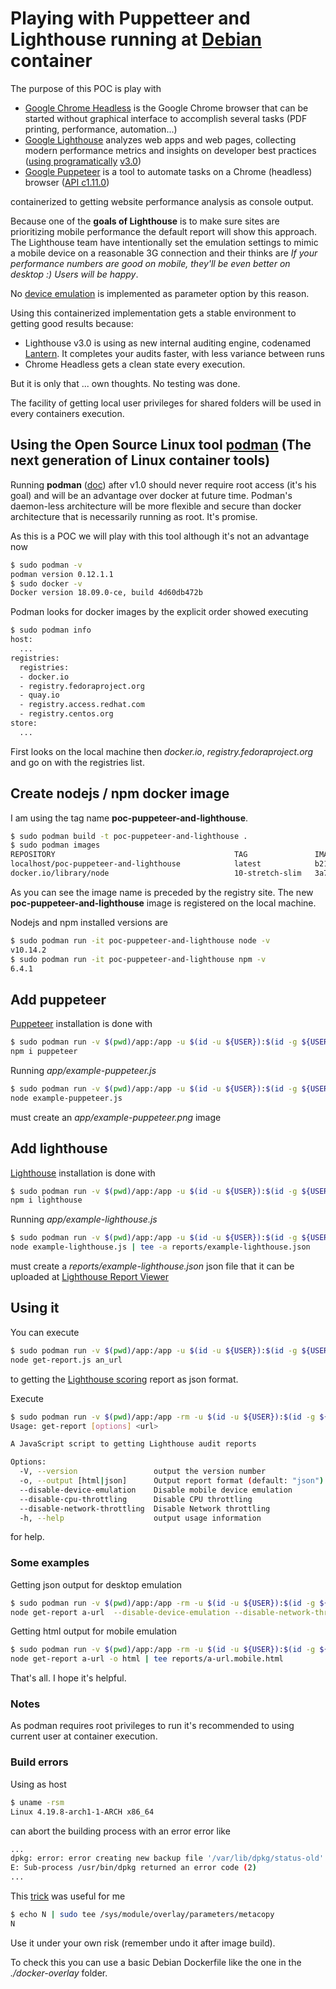 # Playing with Puppetteer and Lighthouse running at [Debian][4] container

The purpose of this POC is play with 

- [Google Chrome Headless][10] is the Google Chrome browser that can be started 
without graphical interface to accomplish several tasks (PDF printing,
 performance, automation...)
- [Google Lighthouse][3] analyzes web apps and web pages, collecting modern 
performance metrics and insights on developer best practices 
([using programatically][11] [v3.0][12])
- [Google Puppeteer][1] is a tool to automate tasks on a Chrome (headless) 
browser ([API c1.11.0][2])

containerized to getting website performance analysis as console output.

Because one of the **goals of Lighthouse** is to make sure sites are prioritizing 
mobile performance the default report will show this approach. The Lighthouse 
team have intentionally set the emulation settings to mimic a mobile device on a 
reasonable 3G connection and their thinks are _If your performance numbers are good on mobile, 
they'll be even better on desktop :) Users will be happy_.

No [device emulation][13] is implemented as parameter option by this reason.

Using this containerized implementation gets a stable environment to getting good results because:
- Lighthouse v3.0 is using as new internal auditing engine, codenamed [Lantern][14]. It completes your audits faster, with less variance between runs
- Chrome Headless gets a clean state every execution.

But it is only that ... own thoughts. No testing was done.

The facility of getting local user privileges for shared folders will be used in every containers execution.
 
## Using the Open Source Linux tool [podman][5] (The next generation of Linux container tools)

Running **podman** ([doc][6]) after v1.0 should never require root access (it's his goal) and will be an advantage over docker at future time. Podman's daemon-less architecture will be more flexible and secure than docker architecture that is necessarily running as root. It's promise.

As this is a POC we will play with this tool although it's not an advantage now

```bash
$ sudo podman -v
podman version 0.12.1.1
$ sudo docker -v
Docker version 18.09.0-ce, build 4d60db472b
```

Podman looks for docker images by the explicit order showed executing 

```bash
$ sudo podman info
host:
  ...
registries:
  registries:
  - docker.io
  - registry.fedoraproject.org
  - quay.io
  - registry.access.redhat.com
  - registry.centos.org
store:
  ...
``` 

First looks on the local machine then _docker.io_, _registry.fedoraproject.org_ and go on with the registries list.

## Create nodejs / npm docker image

I am using the tag name **poc-puppeteer-and-lighthouse**.

```bash
$ sudo podman build -t poc-puppeteer-and-lighthouse .
$ sudo podman images
REPOSITORY                                        TAG               IMAGE ID       CREATED        SIZE
localhost/poc-puppeteer-and-lighthouse            latest            b2106442811a   16 hours ago   466 MB
docker.io/library/node                            10-stretch-slim   3a7160ffbbb6   40 hours ago   151 MB
```

As you can see the image name is preceded by the registry site. The new **poc-puppeteer-and-lighthouse** image is registered on the local machine. 

Nodejs and npm installed versions are

```bash
$ sudo podman run -it poc-puppeteer-and-lighthouse node -v
v10.14.2
$ sudo podman run -it poc-puppeteer-and-lighthouse npm -v
6.4.1
```

## Add puppeteer

[Puppeteer][1] installation is done with

```bash
$ sudo podman run -v $(pwd)/app:/app -u $(id -u ${USER}):$(id -g ${USER}) -it poc-puppeteer-and-lighthouse \
npm i puppeteer
```

Running _app/example-puppeteer.js_ 

```bash
$ sudo podman run -v $(pwd)/app:/app -u $(id -u ${USER}):$(id -g ${USER}) -it poc-puppeteer-and-lighthouse \
node example-puppeteer.js
```

must create an _app/example-puppeteer.png_ image 

## Add lighthouse

[Lighthouse][8] installation is done with

```bash
$ sudo podman run -v $(pwd)/app:/app -u $(id -u ${USER}):$(id -g ${USER}) -it poc-puppeteer-and-lighthouse \
npm i lighthouse
```

Running _app/example-lighthouse.js_ 

```bash
$ sudo podman run -v $(pwd)/app:/app -u $(id -u ${USER}):$(id -g ${USER}) -it poc-puppeteer-and-lighthouse \
node example-lighthouse.js | tee -a reports/example-lighthouse.json
```
must create a _reports/example-lighthouse.json_ json file that it can be uploaded at [Lighthouse Report Viewer][9] 

## Using it

You can execute

```bash
$ sudo podman run -v $(pwd)/app:/app -u $(id -u ${USER}):$(id -g ${USER}) -it poc-puppeteer-and-lighthouse \
node get-report.js an_url
```

to getting the [Lighthouse scoring][12] report as json format.

Execute 

```bash
$ sudo podman run -v $(pwd)/app:/app -rm -u $(id -u ${USER}):$(id -g ${USER}) -it poc-puppeteer-and-lighthouse node get-report -h
Usage: get-report [options] <url>

A JavaScript script to getting Lighthouse audit reports

Options:
  -V, --version                 output the version number
  -o, --output [html|json]      Output report format (default: "json")
  --disable-device-emulation    Disable mobile device emulation
  --disable-cpu-throttling      Disable CPU throttling
  --disable-network-throttling  Disable Network throttling
  -h, --help                    output usage information
```

for help.

### Some examples

Getting json output for desktop emulation

```bash
$ sudo podman run -v $(pwd)/app:/app -rm -u $(id -u ${USER}):$(id -g ${USER}) -it poc-puppeteer-and-lighthouse \
node get-report a-url  --disable-device-emulation --disable-network-throttling --disable-cpu-throttling  | tee reports/a-url.disable-device-emulation.disable-cpu-throttling.disable-network-throttling.json
```

Getting html output for mobile emulation

```bash
$ sudo podman run -v $(pwd)/app:/app -rm -u $(id -u ${USER}):$(id -g ${USER}) -it poc-puppeteer-and-lighthouse \
node get-report a-url -o html | tee reports/a-url.mobile.html
```

That's all. I hope it's helpful.

### Notes

As podman requires root privileges to run it's recommended to using current user at container execution.

### Build errors

Using as host

```bash
$ uname -rsm
Linux 4.19.8-arch1-1-ARCH x86_64
```

can abort the building process with an error error like

```bash
...
dpkg: error: error creating new backup file '/var/lib/dpkg/status-old': Invalid cross-device link
E: Sub-process /usr/bin/dpkg returned an error code (2)
...
```

This [trick][7] was useful for me 

```bash
$ echo N | sudo tee /sys/module/overlay/parameters/metacopy
N
```

Use it under your own risk (remember undo it after image build).

To check this you can use a basic Debian Dockerfile like the one in the _./docker-overlay_ folder.

[1]: https://developers.google.com/web/tools/puppeteer/
[2]: https://github.com/GoogleChrome/puppeteer/blob/v1.11.0/docs/api.md
[3]: https://developers.google.com/web/tools/lighthouse/
[4]: https://github.com/GoogleChrome/puppeteer/blob/master/docs/troubleshooting.md#running-puppeteer-in-docker
[5]: https://developers.redhat.com/articles/podman-next-generation-linux-container-tools/?sc_cid=701f2000001CxXhAAK
[6]: https://podman.io/
[7]: https://bbs.archlinux.org/viewtopic.php?id=241866
[8]: https://www.npmjs.com/package/lighthouse
[9]: https://googlechrome.github.io/lighthouse/viewer/
[10]: https://developers.google.com/web/updates/2017/04/headless-chrome
[11]: https://github.com/GoogleChrome/lighthouse/blob/master/docs/readme.md#using-programmatically
[12]: https://developers.google.com/web/tools/lighthouse/v3/scoring
[13]: https://github.com/GoogleChrome/puppeteer/blob/master/DeviceDescriptors.js
[14]: https://developers.google.com/web/updates/2018/05/lighthouse3

